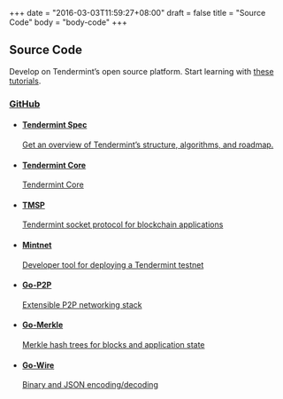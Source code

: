 +++
date = "2016-03-03T11:59:27+08:00"
draft = false
title = "Source Code"
body = "body-code"
+++

<section id="section-top">
  <div class="section-container">
    <h1><i class="fa fa-code"></i> Source Code</h1>
    <p>Develop on Tendermint&rsquo;s open source platform. Start learning with <a href="/tutorials">these tutorials</a>.</p>
    </div>
  </div>
</section>

<section class="section-default">
  <div class="section-container">
    <div class="section-content">
      <div class="panels">
        <div class="panel">
          <div class="panel-container">
            <div class="panel-header">
              <h3><a href="https://github.com/tendermint/tendermint/" class="block">
                <i class="fa fa-github"></i> GitHub</a></h3>
            </div>
            <div class="panel-body">
              <ul>
                <li><a href="http://github.com/tendermint/tendermint/wiki">
                  <h4>Tendermint Spec</h4>
                  <p>Get an overview of Tendermint&rsquo;s structure, algorithms, and roadmap.</p>
                </a></li>
                <li><a href="https://github.com/tendermint/tendermint">
                  <h4>Tendermint Core</h4>
                  <p>Tendermint Core</p>
                </a></li>
                <li><a href="https://github.com/tendermint/tmsp">
                  <h4>TMSP</h4>
                  <p>Tendermint socket protocol for blockchain applications</p>
                </a></li>
                <li><a href="https://github.com/tendermint/mintnet">
                  <h4>Mintnet</h4>
                  <p>Developer tool for deploying a Tendermint testnet</p>
                </a></li>
                <li><a href="https://github.com/tendermint/go-p2p">
                  <h4>Go-P2P</h4>
                  <p>Extensible P2P networking stack</p>
                </a></li>
                <li><a href="https://github.com/tendermint/go-merkle">
                  <h4>Go-Merkle</h4>
                  <p>Merkle hash trees for blocks and application state</p>
                </a></li>
                <li><a href="https://github.com/tendermint/go-wire">
                  <h4>Go-Wire</h4>
                  <p>Binary and JSON encoding/decoding</p>
                </a></li>
              </ul>
            </div><!--panel-body-->
          </div><!--panel-container-->
        </div><!--panel-->
      </div><!--panels-->
    </div><!--section-content-->
  </div><!--section-container-->
</section>
